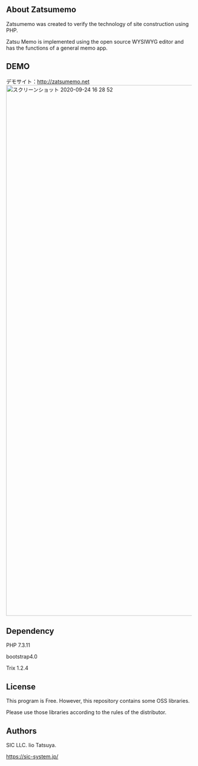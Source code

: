 
## About Zatsumemo

Zatsumemo was created to verify the technology of site construction using PHP.

Zatsu Memo is implemented using the open source WYSIWYG editor and has the functions of a general memo app.

## DEMO
デモサイト：http://zatsumemo.net
<img width="1439" alt="スクリーンショット 2020-09-24 16 28 52" src="https://user-images.githubusercontent.com/49279759/94114295-1c77b700-fe83-11ea-96b7-a19b8741fcfa.png">

## Dependency
PHP 7.3.11

bootstrap4.0

Trix 1.2.4

## License
This program is Free.
However, this repository contains some OSS libraries.

Please use those libraries according to the rules of the distributor.

## Authors
SIC LLC. Iio Tatsuya.

https://sic-system.jp/
